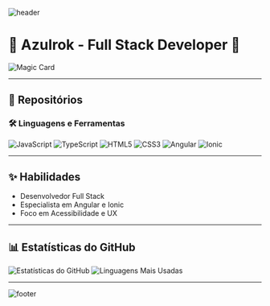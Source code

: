 ![header](https://capsule-render.vercel.app/api?type=waving&color=gradient&height=100&section=header)

# 💫 Azulrok - Full Stack Developer 💫

![Magic Card](https://img.shields.io/badge/Magic%20Card-Metallic-blueviolet?style=for-the-badge)

---

## 🌟 Repositórios
### 🛠️ Linguagens e Ferramentas
![JavaScript](https://img.shields.io/badge/JavaScript-%23323330.svg?style=for-the-badge&logo=javascript&logoColor=%23F7DF1E)
![TypeScript](https://img.shields.io/badge/TypeScript-%23007ACC.svg?style=for-the-badge&logo=typescript&logoColor=white)
![HTML5](https://img.shields.io/badge/HTML5-%23E34F26.svg?style=for-the-badge&logo=html5&logoColor=white)
![CSS3](https://img.shields.io/badge/CSS3-%231572B6.svg?style=for-the-badge&logo=css3&logoColor=white)
![Angular](https://img.shields.io/badge/Angular-%23DD0031.svg?style=for-the-badge&logo=angular&logoColor=white)
![Ionic](https://img.shields.io/badge/Ionic-%234285F4.svg?style=for-the-badge&logo=ionic&logoColor=white)

---

## ✨ Habilidades
- Desenvolvedor Full Stack
- Especialista em Angular e Ionic
- Foco em Acessibilidade e UX

---

## 📊 Estatísticas do GitHub
![Estatísticas do GitHub](https://github-readme-stats.vercel.app/api?username=Azulrok&show_icons=true&theme=radical)
![Linguagens Mais Usadas](https://github-readme-stats.vercel.app/api/top-langs/?username=Azulrok&layout=compact&theme=radical)

---

![footer](https://capsule-render.vercel.app/api?type=waving&color=gradient&height=100&section=footer)
